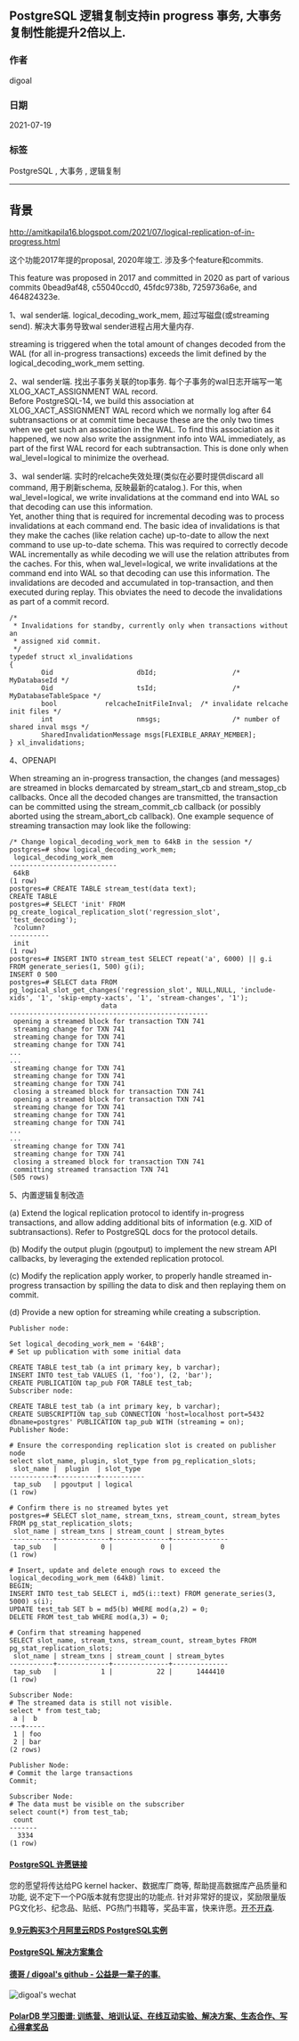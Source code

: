 ## PostgreSQL 逻辑复制支持in progress 事务, 大事务复制性能提升2倍以上.     
                
### 作者                
digoal                
                
### 日期                
2021-07-19               
                
### 标签                
PostgreSQL , 大事务 , 逻辑复制    
                
----                
                
## 背景      
http://amitkapila16.blogspot.com/2021/07/logical-replication-of-in-progress.html   
  
这个功能2017年提的proposal, 2020年竣工. 涉及多个feature和commits.   
  
This feature was proposed in 2017 and committed in 2020 as part of various commits 0bead9af48, c55040ccd0, 45fdc9738b, 7259736a6e, and 464824323e.  
  
1、wal sender端. logical_decoding_work_mem, 超过写磁盘(或streaming send). 解决大事务导致wal sender进程占用大量内存.  
  
streaming is triggered when the total amount of changes decoded from the WAL (for all in-progress transactions) exceeds the limit defined by the logical_decoding_work_mem setting.   
  
2、wal sender端. 找出子事务关联的top事务. 每个子事务的wal日志开端写一笔 XLOG_XACT_ASSIGNMENT WAL record.   
Before PostgreSQL-14, we build this association at XLOG_XACT_ASSIGNMENT WAL record which we normally log after 64 subtransactions or at commit time because these are the only two times when we get such an association in the WAL. To find this association as it happened, we now also write the assignment info into WAL immediately, as part of the first WAL record for each subtransaction. This is done only when wal_level=logical to minimize the overhead.  
  
3、wal sender端. 实时的relcache失效处理(类似在必要时提供discard all command, 用于刷新schema, 反映最新的catalog.). For this, when wal_level=logical, we write invalidations at the command end into WAL so that decoding can use this information.   
Yet, another thing that is required for incremental decoding was to process invalidations at each command end. The basic idea of invalidations is that they make the caches (like relation cache) up-to-date to allow the next command to use up-to-date schema. This was required to correctly decode WAL incrementally as while decoding we will use the relation attributes from the caches. For this, when wal_level=logical, we write invalidations at the command end into WAL so that decoding can use this information. The invalidations are decoded and accumulated in top-transaction, and then executed during replay. This obviates the need to decode the invalidations as part of a commit record.  
  
```  
/*  
 * Invalidations for standby, currently only when transactions without an  
 * assigned xid commit.  
 */  
typedef struct xl_invalidations  
{  
        Oid                     dbId;                   /* MyDatabaseId */  
        Oid                     tsId;                   /* MyDatabaseTableSpace */  
        bool            relcacheInitFileInval;  /* invalidate relcache init files */  
        int                     nmsgs;                  /* number of shared inval msgs */  
        SharedInvalidationMessage msgs[FLEXIBLE_ARRAY_MEMBER];  
} xl_invalidations;  
```  
  
4、OPENAPI   
  
When streaming an in-progress transaction, the changes (and messages) are streamed in blocks demarcated by stream_start_cb and stream_stop_cb callbacks. Once all the decoded changes are transmitted, the transaction can be committed using the stream_commit_cb callback (or possibly aborted using the stream_abort_cb callback). One example sequence of streaming transaction may look like the following:  
  
```  
/* Change logical_decoding_work_mem to 64kB in the session */  
postgres=# show logical_decoding_work_mem;  
 logical_decoding_work_mem  
---------------------------  
 64kB  
(1 row)  
postgres=# CREATE TABLE stream_test(data text);  
CREATE TABLE  
postgres=# SELECT 'init' FROM pg_create_logical_replication_slot('regression_slot', 'test_decoding');  
 ?column?  
----------  
 init  
(1 row)  
postgres=# INSERT INTO stream_test SELECT repeat('a', 6000) || g.i FROM generate_series(1, 500) g(i);  
INSERT 0 500  
postgres=# SELECT data FROM pg_logical_slot_get_changes('regression_slot', NULL,NULL, 'include-xids', '1', 'skip-empty-xacts', '1', 'stream-changes', '1');  
                       data  
--------------------------------------------------  
 opening a streamed block for transaction TXN 741  
 streaming change for TXN 741  
 streaming change for TXN 741  
 streaming change for TXN 741  
...  
...  
 streaming change for TXN 741  
 streaming change for TXN 741  
 streaming change for TXN 741  
 closing a streamed block for transaction TXN 741  
 opening a streamed block for transaction TXN 741  
 streaming change for TXN 741  
 streaming change for TXN 741  
 streaming change for TXN 741  
...  
...  
 streaming change for TXN 741  
 streaming change for TXN 741  
 closing a streamed block for transaction TXN 741  
 committing streamed transaction TXN 741  
(505 rows)  
```  
  
5、内置逻辑复制改造  
  
(a) Extend the logical replication protocol to identify in-progress transactions, and allow adding additional bits of information (e.g. XID of subtransactions). Refer to PostgreSQL docs for the protocol details.   
  
(b) Modify the output plugin (pgoutput) to implement the new stream API callbacks, by leveraging the extended replication protocol.  
  
(c) Modify the replication apply worker, to properly handle streamed in-progress transaction by spilling the data to disk and then replaying them on commit.  
  
(d) Provide a new option for streaming while creating a subscription.  
  
```  
Publisher node:  
  
Set logical_decoding_work_mem = '64kB';  
# Set up publication with some initial data  
  
CREATE TABLE test_tab (a int primary key, b varchar);  
INSERT INTO test_tab VALUES (1, 'foo'), (2, 'bar');  
CREATE PUBLICATION tap_pub FOR TABLE test_tab;  
Subscriber node:  
  
CREATE TABLE test_tab (a int primary key, b varchar);  
CREATE SUBSCRIPTION tap_sub CONNECTION 'host=localhost port=5432 dbname=postgres' PUBLICATION tap_pub WITH (streaming = on);  
Publisher Node:  
  
# Ensure the corresponding replication slot is created on publisher node  
select slot_name, plugin, slot_type from pg_replication_slots;  
 slot_name |  plugin  | slot_type  
-----------+----------+-----------  
 tap_sub   | pgoutput | logical  
(1 row)  
  
# Confirm there is no streamed bytes yet  
postgres=# SELECT slot_name, stream_txns, stream_count, stream_bytes FROM pg_stat_replication_slots;  
 slot_name | stream_txns | stream_count | stream_bytes  
-----------+-------------+--------------+--------------  
 tap_sub   |           0 |            0 |            0  
(1 row)  
  
# Insert, update and delete enough rows to exceed the logical_decoding_work_mem (64kB) limit.  
BEGIN;  
INSERT INTO test_tab SELECT i, md5(i::text) FROM generate_series(3, 5000) s(i);  
UPDATE test_tab SET b = md5(b) WHERE mod(a,2) = 0;  
DELETE FROM test_tab WHERE mod(a,3) = 0;  
  
# Confirm that streaming happened  
SELECT slot_name, stream_txns, stream_count, stream_bytes FROM pg_stat_replication_slots;  
 slot_name | stream_txns | stream_count | stream_bytes  
-----------+-------------+--------------+--------------  
 tap_sub   |           1 |           22 |      1444410  
(1 row)  
  
Subscriber Node:  
# The streamed data is still not visible.  
select * from test_tab;  
 a |  b  
---+-----  
 1 | foo  
 2 | bar  
(2 rows)  
  
Publisher Node:  
# Commit the large transactions  
Commit;  
  
Subscriber Node:  
# The data must be visible on the subscriber  
select count(*) from test_tab;  
 count  
-------  
  3334  
(1 row)  
```  
  
  
  
#### [PostgreSQL 许愿链接](https://github.com/digoal/blog/issues/76 "269ac3d1c492e938c0191101c7238216")
您的愿望将传达给PG kernel hacker、数据库厂商等, 帮助提高数据库产品质量和功能, 说不定下一个PG版本就有您提出的功能点. 针对非常好的提议，奖励限量版PG文化衫、纪念品、贴纸、PG热门书籍等，奖品丰富，快来许愿。[开不开森](https://github.com/digoal/blog/issues/76 "269ac3d1c492e938c0191101c7238216").  
  
  
#### [9.9元购买3个月阿里云RDS PostgreSQL实例](https://www.aliyun.com/database/postgresqlactivity "57258f76c37864c6e6d23383d05714ea")
  
  
#### [PostgreSQL 解决方案集合](https://yq.aliyun.com/topic/118 "40cff096e9ed7122c512b35d8561d9c8")
  
  
#### [德哥 / digoal's github - 公益是一辈子的事.](https://github.com/digoal/blog/blob/master/README.md "22709685feb7cab07d30f30387f0a9ae")
  
  
![digoal's wechat](../pic/digoal_weixin.jpg "f7ad92eeba24523fd47a6e1a0e691b59")
  
  
#### [PolarDB 学习图谱: 训练营、培训认证、在线互动实验、解决方案、生态合作、写心得拿奖品](https://www.aliyun.com/database/openpolardb/activity "8642f60e04ed0c814bf9cb9677976bd4")
  
